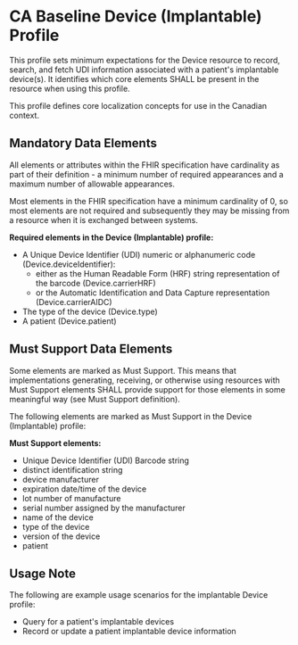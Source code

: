 # CA Baseline Device (Implantable) Profile
This profile sets minimum expectations for the Device resource to record, search, and fetch UDI information associated with a patient's implantable device(s). 
It identifies which core elements SHALL be present in the resource when using this profile.

This profile defines core localization concepts for use in the Canadian context.

## Mandatory Data Elements
All elements or attributes within the FHIR specification have cardinality as part of their definition - a minimum number of required appearances and a maximum number of allowable appearances.

Most elements in the FHIR specification have a minimum cardinality of 0, so most elements are not required and subsequently they may be missing from a resource when it is exchanged between systems.

**Required elements in the Device (Implantable) profile:**
* A Unique Device Identifier (UDI) numeric or alphanumeric code (Device.deviceIdentifier):
  * either as the Human Readable Form (HRF) string representation of the barcode (Device.carrierHRF)
  * or the Automatic Identification and Data Capture representation (Device.carrierAIDC)
* The type of the device (Device.type)
* A patient (Device.patient)

## Must Support Data Elements
Some elements are marked as Must Support. This means that implementations generating, receiving, or otherwise using resources with Must Support elements SHALL provide support for those elements in some meaningful way (see Must Support definition).

The following elements are marked as Must Support in the Device (Implantable) profile:

**Must Support elements:**
* Unique Device Identifier (UDI) Barcode string
* distinct identification string
* device manufacturer
* expiration date/time of the device
* lot number of manufacture
* serial number assigned by the manufacturer
* name of the device
* type of the device 
* version of the device
* patient

## Usage Note
The following are example usage scenarios for the implantable Device profile:
* Query for a patient's implantable devices
* Record or update a patient implantable device information

